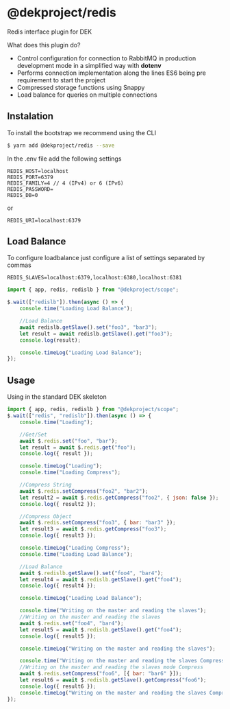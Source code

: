 # @dekproject/redis

Redis interface plugin for DEK

What does this plugin do?

* Control configuration for connection to RabbitMQ in production development mode in a simplified way with **dotenv**
* Performs connection implementation along the lines ES6 being pre requirement to start the project
* Compressed storage functions using Snappy
* Load balance for queries on multiple connections

## Instalation

To install the bootstrap we recommend using the CLI

```bash
$ yarn add @dekproject/redis --save
```

In the .env file add the following settings

```
REDIS_HOST=localhost
REDIS_PORT=6379
REDIS_FAMILY=4 // 4 (IPv4) or 6 (IPv6)
REDIS_PASSWORD=
REDIS_DB=0
```

or 

```
REDIS_URI=localhost:6379
```

## Load Balance

To configure loadbalance just configure a list of settings separated by commas

```
REDIS_SLAVES=localhost:6379,localhost:6380,localhost:6381
```

```js
import { app, redis, redislb } from "@dekproject/scope";

$.wait(["redislb"]).then(async () => {
    console.time("Loading Load Balance");

    //Load Balance 
    await redislb.getSlave().set("foo3", "bar3");
    let result = await redislb.getSlave().get("foo3");
    console.log(result);

    console.timeLog("Loading Load Balance");
});
```

## Usage

Using in the standard DEK skeleton

```js
import { app, redis, redislb } from "@dekproject/scope";
$.wait(["redis", "redislb"]).then(async () => {
    console.time("Loading");

    //Get/Set
    await $.redis.set("foo", "bar");
    let result = await $.redis.get("foo");
    console.log({ result });

    console.timeLog("Loading");
    console.time("Loading Compress");

    //Compress String
    await $.redis.setCompress("foo2", "bar2");
    let result2 = await $.redis.getCompress("foo2", { json: false });
    console.log({ result2 });

    //Compress Object
    await $.redis.setCompress("foo3", { bar: "bar3" });
    let result3 = await $.redis.getCompress("foo3");
    console.log({ result3 });

    console.timeLog("Loading Compress");
    console.time("Loading Load Balance");

    //Load Balance 
    await $.redislb.getSlave().set("foo4", "bar4");
    let result4 = await $.redislb.getSlave().get("foo4");
    console.log({ result4 });

    console.timeLog("Loading Load Balance");

    console.time("Writing on the master and reading the slaves");
    //Writing on the master and reading the slaves
    await $.redis.set("foo4", "bar4");
    let result5 = await $.redislb.getSlave().get("foo4");
    console.log({ result5 });

    console.timeLog("Writing on the master and reading the slaves");

    console.time("Writing on the master and reading the slaves Compress");
    //Writing on the master and reading the slaves mode Compress
    await $.redis.setCompress("foo6", [{ bar: "bar6" }]);
    let result6 = await $.redislb.getSlave().getCompress("foo6");
    console.log({ result6 });
    console.timeLog("Writing on the master and reading the slaves Compress");
});
```
